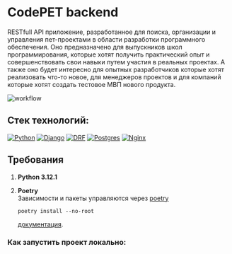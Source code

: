 # CodePET backend
RESTfull API приложение, разработанное для поиска, организации и управления 
пет-проектами в области разработки программного обеспечения. Оно предназначено 
для выпускников школ программирования, которые хотят получить практический 
опыт и совершенствовать свои навыки путем участия в реальных проектах. 
А также оно будет интересно для опытных разработчиков которые хотят 
реализовать что-то новое, для менеджеров проектов и для компаний которые хотят 
создать тестовое МВП нового продукта.

![workflow](https://github.com/Pet-projects-CodePET/Backend/actions/workflows/main.yml/badge.svg)

## Стек технологий:

[![Python][Python-badge]][Python-url]
[![Django][Django-badge]][Django-url]
[![DRF][DRF-badge]][DRF-url]
[![Postgres][Postgres-badge]][Postgres-url]
[![Nginx][Nginx-badge]][Nginx-url]

## Требования

1. **Python 3.12.1**  

2. **Poetry**  
   Зависимости и пакеты управляются через [poetry](https://python-poetry.org/docs/#installing-with-the-official-installer)
   ```
   poetry install --no-root
   ```
    [документация](https://python-poetry.org/docs/basic-usage/).  

### Как запустить проект локально:


<!-- MARKDOWN LINKS & BADGES -->

[Python-url]: https://www.python.org/

[Python-badge]: https://img.shields.io/badge/Python-3776AB?style=for-the-badge&logo=python&logoColor=white

[Django-url]: https://github.com/django/django

[Django-badge]: https://img.shields.io/badge/Django-0c4b33?style=for-the-badge&logo=django&logoColor=white

[DRF-url]: https://github.com/encode/django-rest-framework

[DRF-badge]: https://img.shields.io/badge/DRF-A30000?style=for-the-badge

[Postgres-url]: https://www.postgresql.org/

[Postgres-badge]: https://img.shields.io/badge/postgres-306189?style=for-the-badge&logo=postgresql&logoColor=white

[Nginx-url]: https://nginx.org

[Nginx-badge]: https://img.shields.io/badge/nginx-009900?style=for-the-badge&logo=nginx&logoColor=white

